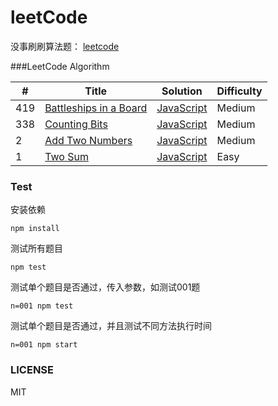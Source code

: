 # leetCode
没事刷刷算法题： [leetcode](https://leetcode.com/problemset/algorithms/)

###LeetCode Algorithm

| # | Title | Solution | Difficulty |
|---| ----- | -------- | ---------- |
|419|[Battleships in a Board](https://leetcode.com/problems/battleships-in-a-board/)| [JavaScript](./problems/419-battleships-in-a-board/index.js)|Medium|
|338|[Counting Bits](https://leetcode.com/problems/counting-bits/)| [JavaScript](./problems/338-counting-bits/index.js)|Medium|
|2|[Add Two Numbers](https://oj.leetcode.com/problems/counting-bits/)| [JavaScript](./problems/338-counting-bits/index.js)|Medium|
|1|[Two Sum](https://oj.leetcode.com/problems/two-sum/)| [JavaScript](./problems/001-two-num/index.js)|Easy|

### Test
安装依赖
```
npm install
```
测试所有题目
```
npm test
```
测试单个题目是否通过，传入参数，如测试001题
```
n=001 npm test
```
测试单个题目是否通过，并且测试不同方法执行时间
```
n=001 npm start
```
### LICENSE
MIT